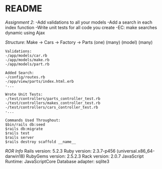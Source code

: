 # README
*Assignment 2*:
    -Add validations to all your models
    -Add a search in each index function
    -Write unit tests for all code you create
    -EC: make searches dynamic using Ajax

*Structure*:
Make -> Cars -> Factory -> Parts
(one)     (many)    (model)     (many)


    Validations:
    -/app/models/car.rb
    -/app/models/make.rb
    -/app/models/part.rb

    Added Search:
    -/config/routes.rb
    -/app/view/parts/index.html.erb
    -...

    Wrote Unit Tests:
    -/test/controllers/parts_controller_test.rb
    -/test/controllers/makes_controller_test.rb
    -/test/controllers/cars_controller_test.rb
    -...

    Commands Used Throughout:
    $bin/rails db:seed
    $rails db:migrate
    $rails test
    $rails server
    $rails destroy scaffold __name__

*ROR Info*
Rails version: 5.2.3
Ruby version: 2.3.7-p456 (universal.x86_64-darwin18)
RubyGems version: 2.5.2.3
Rack version: 2.0.7
JavaScript Runtime: JavaScriptCore
Database adapter: sqlite3
